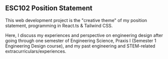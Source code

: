 ## ESC102 Position Statement

This web development project is the "creative theme" of my position statement, programming in React.ts & Tailwind CSS. 

Here, I discuss my experiences and perspective on engineering design after going through one semester of Engineering Science, Praxis I (Semester 1 Engineering Design course), and my past engineering and STEM-related extracurriculars/experiences.
